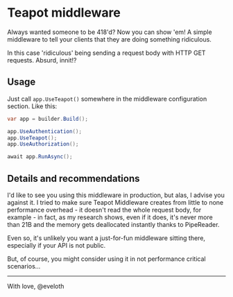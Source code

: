 # Teapot middleware
Always wanted someone to be 418'd? Now you can show 'em! A simple middleware to tell your clients that they are doing something ridiculous.

In this case 'ridiculous' being sending a request body with HTTP GET requests. Absurd, innit!?

## Usage

Just call `app.UseTeapot()` somewhere in the middleware configuration section. Like this:

```csharp
var app = builder.Build();

app.UseAuthentication();
app.UseTeapot();
app.UseAuthorization();

await app.RunAsync();
```

## Details and recommendations

I'd like to see you using this middleware in production, but alas, I advise you against it. 
I tried to make sure Teapot Middleware creates from little to none performance overhead - it doesn't read the whole request body, for example - 
in fact, as my research shows, even if it does, it's never more than 21B and the memory gets deallocated instantly thanks to PipeReader.

Even so, it's unlikely you want a just-for-fun middleware sitting there, especially if your API is not public. 

But, of course, you might consider using it in not performance critical scenarios...

---

With love, @eveloth
